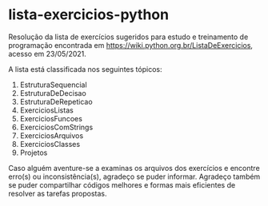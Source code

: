 # lista-exercicios-python
Resolução da lista de exercícios sugeridos para estudo e treinamento de programação encontrada em https://wiki.python.org.br/ListaDeExercicios, acesso em 23/05/2021.

A lista está classificada nos seguintes tópicos:
1. EstruturaSequencial
2. EstruturaDeDecisao
3. EstruturaDeRepeticao
4. ExerciciosListas
5. ExerciciosFuncoes
6. ExerciciosComStrings
7. ExerciciosArquivos
8. ExerciciosClasses
9. Projetos

Caso alguém aventure-se a examinas os arquivos dos exercícios e encontre erro(s) ou inconsistência(s), agradeço se puder informar.
Agradeço também se puder compartilhar códigos melhores e formas mais eficientes de resolver as tarefas propostas.
